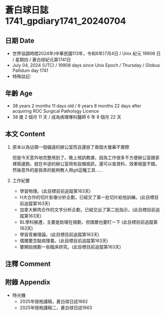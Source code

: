 [_metadata_:encoding]: - "utf-8"
[_metadata_:language]: - "zh-Hant-TW"
[_metadata_:fileformat]: - "markdown"
[_metadata_:MIME_type]: - "text/plain"
[_metadata_:markdown_version]: - "commonmark version 0.30"
[_metadata_:markdown_spec]: - "https://spec.commonmark.org/0.30/"

# 蒼白球日誌1741_gpdiary1741_20240704 #

## 日期 Date ##

* 世界協調時間2024年(中華民國113年，令和6年)7月4日 / Unix 紀元 19908 日 / 星期四 / 蒼白球紀元第1741日
* July 04, 2024 (UTC) / 19908 days since Unix Epoch / Thursday / Globus Pallidum day 1741
* 特殊註記:

## 年齡 Age ##

* 38 years 2 months 11 days old / 6 years 8 months 22 days after acquiring ROC Surgical Pathology Licence
* 38 歲 2 個月 11 天 / 成為病理專科醫師 6 年 8 個月 22 天

## 本文 Content ##

1. 原本以為佔領一個偏遠的辦公室而且還放了兩個大螢幕不實際

    但是今天意外地完整用到了。晚上視訊教課，因為工作很多不方便辦公室跟家裡兩邊跑，就在中途的辦公室用有設備視訊，還可以查資料，效果相當不錯。然後意外的是我真的能夠教人用git這種工具......

2. 工作紀要

    - 學習物理。(此目標目前追蹤第163天)
    - H大合作的切片影像分析企劃，已經交了第一批切片給他訓練。(此目標目前追蹤第163天)
    - 加拿大鮮肉合作的文字分析企劃，已經交出了第二批指示。(此目標目前追蹤第163天)
    - BL學科搬遷，主要是助理在規劃，但偶爾也要盯一下 (此目標目前追蹤第163天)
    - 學習音樂理論。(此目標目前追蹤第163天)
    - 偶爾要念點病理書。(此目標目前追蹤第163天)
    - 要開始規劃一些臨床研究。(此目標目前追蹤第163天)

## 注釋 Comment ##


## 附錄 Appendix ##

* 時光機
    - 2025年授袍講稿，蒼白球日誌1662
    - 2025年授袍講稿二，蒼白球日誌1663
